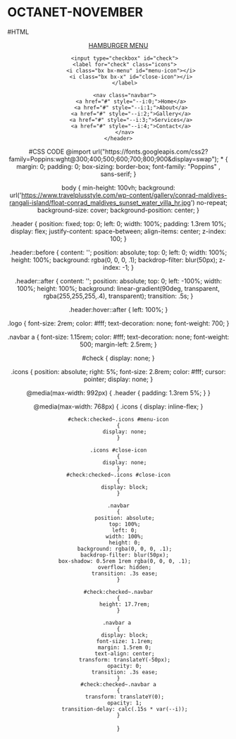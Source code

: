 # OCTANET-NOVEMBER
#HTML
<!DOCTYPE html>
<html lang="en">
<head>
	<meta charset="utf-8">
	<meta name="viewport" content="width=device-width, initial-scale=1">
	<title>Hamburger Menu</title>
	<link rel="stylesheet" type="text/css" href="1.1.8icss">
	<link rel="stylesheet" href="https://unpkg.com/boxicons@2.1.4/css/boxicons.min.css">
</head>
<body>
	<header class="header">
		<a href="#" class="logo">HAMBURGER MENU</a>

		<input type="checkbox" id="check">
		<label for="check" class="icons">
			<i class="bx bx-menu" id="menu-icon"></i>
			<i class="bx bx-x" id="close-icon"></i>
		</label>

		<nav class="navbar">
			<a href="#" style="--i:0;">Home</a>
			<a href="#" style="--i:1;">About</a>
			<a href="#" style="--i:2;">Gallery</a>
			<a href="#" style="--i:3;">Services</a>
			<a href="#" style="--i:4;">Contact</a>
		</nav>
	</header>

</body>
</html>
#CSS CODE
@import url("https://fonts.googleapis.com/css2?family=Poppins:wght@300;400;500;600;700;800;900&display=swap");
*
{
	margin: 0;
	padding: 0;
	box-sizing: border-box;
	font-family: "Poppins" , sans-serif;
}

body
{
	min-height: 100vh;
	background: url('https://www.travelplusstyle.com/wp-content/gallery/conrad-maldives-rangali-island/float-conrad_maldives_sunset_water_villa_hr.jpg') no-repeat;
	background-size: cover;
	background-position: center;
}

.header
{
	position: fixed;
	top: 0;
	left: 0;
	width: 100%;
	padding: 1.3rem 10%;
	display: flex;
	justify-content: space-between;
	align-items: center;
	z-index: 100;
}

.header::before
{
	content: '';
	position: absolute;
	top: 0;
	left: 0;
	width: 100%;
	height: 100%;
	background: rgba(0, 0, 0, .1);
	backdrop-filter: blur(50px);
	z-index: -1;
}

.header::after 
{
	content: '';
	position: absolute;
	top: 0;
	left: -100%;
	width: 100%;
	height: 100%;
	background: linear-gradient(90deg, transparent, rgba(255,255,255,.4), transparent);
	transition: .5s;
}

.header:hover::after
{
	left: 100%;
}

.logo
{
	font-size: 2rem;
	color: #fff;
	text-decoration: none;
	font-weight: 700;
}

.navbar a 
{
	font-size: 1.15rem;
	color: #fff;
	text-decoration: none;
	font-weight: 500;
	margin-left: 2.5rem;
}

#check
{
	display: none;
}

.icons
{
	position: absolute;
	right: 5%;
	font-size: 2.8rem;
	color: #fff;
	cursor: pointer;
	display: none;
}

@media(max-width: 992px)
{
	.header
	{
		padding: 1.3rem 5%;
	}
}

@media(max-width: 768px)
{
	.icons
	{
		display: inline-flex;
	}

	#check:checked~.icons #menu-icon
	{
		display: none;
	}

	.icons #close-icon
	{
		display: none;
	}
	#check:checked~.icons #close-icon
	{
		display: block;
	}

	.navbar
	{
		position: absolute;
		top: 100%;
		left: 0;
		width: 100%;
		height: 0;
		background: rgba(0, 0, 0, .1);
		backdrop-filter: blur(50px);
		box-shadow: 0.5rem 1rem rgba(0, 0, 0, .1);
		overflow: hidden;
		transition: .3s ease;
	}

	#check:checked~.navbar
	{
		height: 17.7rem;
	}

	.navbar a 
	{
		display: block;
		font-size: 1.1rem;
		margin: 1.5rem 0;
		text-align: center;
		transform: translateY(-50px);
		opacity: 0;
		transition: .3s ease;
	}
	#check:checked~.navbar a
	{
		transform: translateY(0);
		opacity: 1;
		transition-delay: calc(.15s * var(--i));
	}

}
